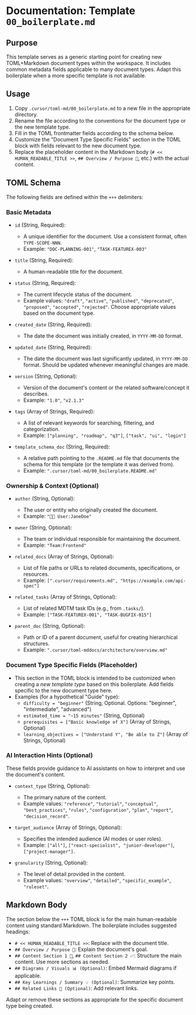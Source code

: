 # Documentation: Template `00_boilerplate.md`

## Purpose

This template serves as a generic starting point for creating new TOML+Markdown document types within the workspace. It includes common metadata fields applicable to many document types. Adapt this boilerplate when a more specific template is not available.

## Usage

1.  Copy `.cursor/toml-md/00_boilerplate.md` to a new file in the appropriate directory.
2.  Rename the file according to the conventions for the document type or the new template type.
3.  Fill in the TOML frontmatter fields according to the schema below.
4.  Customize the "Document Type Specific Fields" section in the TOML block with fields relevant to the new document type.
5.  Replace the placeholder content in the Markdown body (`# << HUMAN_READABLE_TITLE >>`, `## Overview / Purpose 🎯`, etc.) with the actual content.

## TOML Schema

The following fields are defined within the `+++` delimiters:

### Basic Metadata

*   `id` (String, Required):
    *   A unique identifier for the document. Use a consistent format, often `TYPE-SCOPE-NNN`.
    *   Example: `"DOC-PLANNING-001"`, `"TASK-FEATUREX-003"`

*   `title` (String, Required):
    *   A human-readable title for the document.

*   `status` (String, Required):
    *   The current lifecycle status of the document.
    *   Example values: `"draft"`, `"active"`, `"published"`, `"deprecated"`, `"proposed"`, `"accepted"`, `"rejected"`. Choose appropriate values based on the document type.

*   `created_date` (String, Required):
    *   The date the document was initially created, in `YYYY-MM-DD` format.

*   `updated_date` (String, Required):
    *   The date the document was last significantly updated, in `YYYY-MM-DD` format. Should be updated whenever meaningful changes are made.

*   `version` (String, Optional):
    *   Version of the document's content or the related software/concept it describes.
    *   Example: `"1.0"`, `"v2.1.3"`

*   `tags` (Array of Strings, Required):
    *   A list of relevant keywords for searching, filtering, and categorization.
    *   Example: `["planning", "roadmap", "q3"]`, `["task", "ui", "login"]`

*   `template_schema_doc` (String, Required):
    *   A relative path pointing to the `.README.md` file that documents the schema for this template (or the template it was derived from).
    *   Example: `".cursor/toml-md/00_boilerplate.README.md"`

### Ownership & Context (Optional)

*   `author` (String, Optional):
    *   The user or entity who originally created the document.
    *   Example: `"🧑‍💻 User:JaneDoe"`

*   `owner` (String, Optional):
    *   The team or individual responsible for maintaining the document.
    *   Example: `"Team:Frontend"`

*   `related_docs` (Array of Strings, Optional):
    *   List of file paths or URLs to related documents, specifications, or resources.
    *   Example: `[".cursor/requirements.md", "https://example.com/api-spec"]`

*   `related_tasks` (Array of Strings, Optional):
    *   List of related MDTM task IDs (e.g., from `.tasks/`).
    *   Example: `["TASK-FEATUREX-001", "TASK-BUGFIX-015"]`

*   `parent_doc` (String, Optional):
    *   Path or ID of a parent document, useful for creating hierarchical structures.
    *   Example: `".cursor/toml-mddocs/architecture/overview.md"`

### Document Type Specific Fields (Placeholder)

*   This section in the TOML block is intended to be customized when creating a *new template type* based on this boilerplate. Add fields specific to the new document type here.
*   Examples (for a hypothetical "Guide" type):
    *   `difficulty = "beginner"` (String, Optional. Options: "beginner", "intermediate", "advanced")
    *   `estimated_time = "~15 minutes"` (String, Optional)
    *   `prerequisites = ["Basic knowledge of X"]` (Array of Strings, Optional)
    *   `learning_objectives = ["Understand Y", "Be able to Z"]` (Array of Strings, Optional)

### AI Interaction Hints (Optional)

These fields provide guidance to AI assistants on how to interpret and use the document's content.

*   `context_type` (String, Optional):
    *   The primary nature of the content.
    *   Example values: `"reference"`, `"tutorial"`, `"conceptual"`, `"best_practices"`, `"rules"`, `"configuration"`, `"plan"`, `"report"`, `"decision_record"`.

*   `target_audience` (Array of Strings, Optional):
    *   Specifies the intended audience (AI modes or user roles).
    *   Example: `["all"]`, `["react-specialist", "junior-developer"]`, `["project-manager"]`.

*   `granularity` (String, Optional):
    *   The level of detail provided in the content.
    *   Example values: `"overview"`, `"detailed"`, `"specific_example"`, `"ruleset"`.

## Markdown Body

The section below the `+++` TOML block is for the main human-readable content using standard Markdown. The boilerplate includes suggested headings:

*   `# << HUMAN_READABLE_TITLE >>`: Replace with the document title.
*   `## Overview / Purpose 🎯`: Explain the document's goal.
*   `## Content Section 1 📝`, `## Content Section 2 ✅`: Structure the main content. Use more sections as needed.
*   `## Diagrams / Visuals 📊 (Optional)`: Embed Mermaid diagrams if applicable.
*   `## Key Learnings / Summary 💡 (Optional)`: Summarize key points.
*   `## Related Links 🔗 (Optional)`: Add relevant links.

Adapt or remove these sections as appropriate for the specific document type being created.